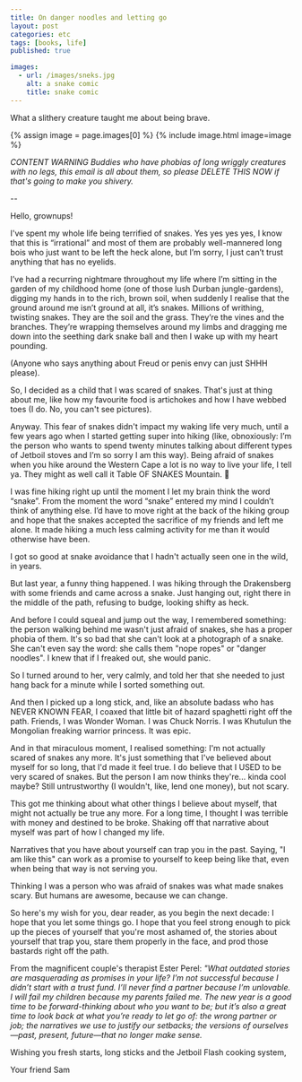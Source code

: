 ```yaml
---
title: On danger noodles and letting go
layout: post
categories: etc
tags: [books, life]
published: true

images:
  - url: /images/sneks.jpg
    alt: a snake comic
    title: snake comic
---
```


What a slithery creature taught me about being brave.

<!--more-->

{% assign image = page.images[0] %}
{% include image.html image=image %}

_CONTENT WARNING_
_Buddies who have phobias of long wriggly creatures with no legs, this email is all about them, so please DELETE THIS NOW if that's going to make you shivery._

--

Hello, grownups!

I've spent my whole life being terrified of snakes. Yes yes yes yes, I know that this is “irrational” and most of them are probably well-mannered long bois who just want to be left the heck alone, but I’m sorry, I just can’t trust anything that has no eyelids.

I’ve had a recurring nightmare throughout my life where I’m sitting in the garden of my childhood home (one of those lush Durban jungle-gardens), digging my hands in to the rich, brown soil, when suddenly I realise that the ground around me isn’t ground at all, it’s snakes. Millions of writhing, twisting snakes. They are the soil and the grass. They’re the vines and the branches. They’re wrapping themselves around my limbs and dragging me down into the seething dark snake ball and then I wake up with my heart pounding.

(Anyone who says anything about Freud or penis envy can just SHHH please).

So, I decided as a child that I was scared of snakes. That's just at thing about me, like how my favourite food is artichokes and how I have webbed toes (I do. No, you can't see pictures).

Anyway. This fear of snakes didn't impact my waking life very much, until a few years ago when I started getting super into hiking (like, obnoxiously: I’m the person who wants to spend twenty minutes talking about different types of Jetboil stoves and I’m so sorry I am this way). Being afraid of snakes when you hike around the Western Cape a lot is no way to live your life, I tell ya. They might as well call it Table OF SNAKES Mountain. 🐍

I was fine hiking right up until the moment I let my brain think the word “snake”. From the moment the word “snake” entered my mind I couldn’t think of anything else. I’d have to move right at the back of the hiking group and hope that the snakes accepted the sacrifice of my friends and left me alone. It made hiking a much less calming activity for me than it would otherwise have been.

I got so good at snake avoidance that I hadn't actually seen one in the wild, in years.

But last year, a funny thing happened. I was hiking through the Drakensberg with some friends and came across a snake. Just hanging out, right there in the middle of the path, refusing to budge, looking shifty as heck.

And before I could squeal and jump out the way, I remembered something: the person walking behind me wasn't just afraid of snakes, she has a proper phobia of them. It's so bad that she can't look at a photograph of a snake. She can't even say the word: she calls them "nope ropes" or "danger noodles". I knew that if I freaked out, she would panic.

So I turned around to her, very calmly, and told her that she needed to just hang back for a minute while I sorted something out. 

And then I picked up a long stick, and, like an absolute badass who has NEVER KNOWN FEAR, I coaxed that little bit of hazard spaghetti right off the path. Friends, I was Wonder Woman. I was Chuck Norris. I was Khutulun the Mongolian freaking warrior princess. It was epic.

And in that miraculous moment, I realised something: I'm not actually scared of snakes any more. It's just something that I've believed about myself for so long, that I'd made it feel true. I do believe that I USED to be very scared of snakes. But the person I am now thinks they're... kinda cool maybe? Still untrustworthy (I wouldn't, like, lend one money), but not scary.

This got me thinking about what other things I believe about myself, that might not actually be true any more. For a long time, I thought I was terrible with money and destined to be broke. Shaking off that narrative about myself was part of how I changed my life.

Narratives that you have about yourself can trap you in the past. Saying, "I am like this" can work as a promise to yourself to keep being like that, even when being that way is not serving you.

Thinking I was a person who was afraid of snakes was what made snakes scary. But humans are awesome, because we can change.

So here's my wish for you, dear reader, as you begin the next decade: I hope that you let some things go. I hope that you feel strong enough to pick up the pieces of yourself that you're most ashamed of, the stories about yourself that trap you, stare them properly in the face, and prod those bastards right off the path.

From the magnificent couple's therapist Ester Perel:
_"What outdated stories are masquerading as promises in your life? I’m not successful because I didn’t start with a trust fund. I’ll never find a partner because I’m unlovable. I will fail my children because my parents failed me. The new year is a good time to be forward-thinking about who you want to be; but it’s also a great time to look back at what you’re ready to let go of: the wrong partner or job; the narratives we use to justify our setbacks; the versions of ourselves—past, present, future—that no longer make sense._

Wishing you fresh starts, long sticks and the Jetboil Flash cooking system,

Your friend Sam